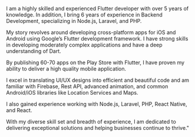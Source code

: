 I am a highly skilled and experienced Flutter developer with over 5 years of knowledge. In addition, I bring 6 years of experience in Backend Development, specializing in Node.js, Laravel, and PHP.

My story revolves around developing cross-platform apps for iOS and Android using Google’s Flutter development framework. I have strong skills in developing moderately complex applications and have a deep understanding of Dart.

By publishing 60-70 apps on the Play Store with Flutter, I have proven my ability to deliver a high quality mobile application.

I excel in translating UI/UX designs into efficient and beautiful code and am familiar with Firebase, Rest API, advanced animation, and common Android/iOS libraries like Location Services and Maps.

I also gained experience working with Node.js, Laravel, PHP, React Native, and React.

With my diverse skill set and breadth of experience, I am dedicated to delivering exceptional solutions and helping businesses continue to thrive."
